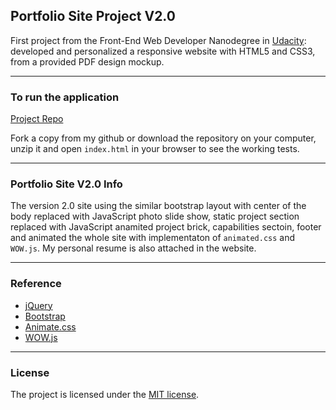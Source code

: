 ## Portfolio Site Project V2.0

First project from the Front-End Web Developer Nanodegree in <a href="https://www.udacity.com" target="_blank">Udacity</a>:
<br>
developed and personalized a responsive website with HTML5 and CSS3, from a provided PDF design mockup.

---

### To run the application

[Project Repo](https://markchen555.github.io/Portfolio/)

Fork a copy from my github or download the repository on your computer, unzip it and open `index.html` in your browser to see the working tests.

---

### Portfolio Site V2.0 Info

The version 2.0 site using the similar bootstrap layout with center of the body replaced with JavaScript photo slide show, static project section replaced with JavaScript anamited project brick, capabilities sectoin, footer and animated the whole site with implementaton of `animated.css` and `WOW.js`. My personal resume is also attached in the website.  

---

### Reference

- [jQuery](https://jquery.com/)
- [Bootstrap](http://getbootstrap.com/)
- [Animate.css](https://daneden.github.io/animate.css/)
- [WOW.js](http://mynameismatthieu.com/WOW/)

---

### License

The project is licensed under the [MIT license](license.txt).

